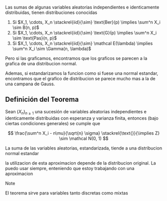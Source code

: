 Las sumas de algunas variables aleatorias independientes e identicamente distribuidas, tienen distribuciones conocidas

1. Si $X_1, \cdots, X_n \stackrel{iid}{\sim} \text{Ber}(p) \implies \sum^n X_i \sim B(n, p)$
2. Si $X_1, \cdots, X_n \stackrel{iid}{\sim} \text{G}(p) \implies \sum^n X_i \sim \text{Pas}(n, p)$
3. Si $X_1, \cdots, X_n \stackrel{iid}{\sim} \mathcal E(\lambda) \implies \sum^n X_i \sim \Gamma(n, \lambda)$

Pero si las graficamos, encontramos que los graficos se parecen a la grafica de una distribucion normal.

Ademas, si estandarizamos la funcion como si fuese una normal estandar, encontramos que el grafico de distribucion se parece mucho mas a la de una campana de Gauss.

## Definición del Teorema

Sean $(X_n)_{n \geq 1}$ una sucesión de variables aleatorias independientes e identicamente distribuidas con esperanza y varianza finita, entonces (bajo ciertas condiciones generales) se cumple que

$$
\frac{\sum^n X_i - n\mu}{\sqrt{n} \sigma} \stackrel{\text{}}{\implies Z} \sim \mathcal N(0, 1)
$$

La suma de las variables aleatorias, estandarizada, tiende a una distribucion normal estandar

la utilizacion de esta aproximacion depende de la distribucion original. La puedo usar siempre, enteniendo que estoy trabajando con una aproximacion

> [!note]
> El teorema sirve para variables tanto discretas como mixtas
